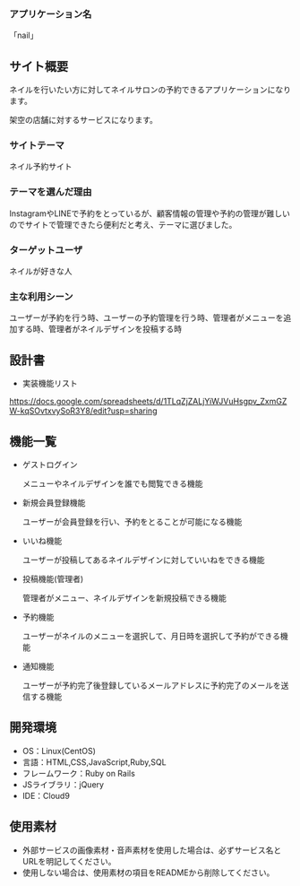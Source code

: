 
### アプリケーション名

「nail」

## サイト概要

ネイルを行いたい方に対してネイルサロンの予約できるアプリケーションになります。

架空の店舗に対するサービスになります。

### サイトテーマ
ネイル予約サイト

### テーマを選んだ理由
InstagramやLINEで予約をとっているが、顧客情報の管理や予約の管理が難しいのでサイトで管理できたら便利だと考え、テーマに選びました。

### ターゲットユーザ
ネイルが好きな人

### 主な利用シーン
ユーザーが予約を行う時、ユーザーの予約管理を行う時、管理者がメニューを追加する時、管理者がネイルデザインを投稿する時

## 設計書
- 実装機能リスト

https://docs.google.com/spreadsheets/d/1TLqZjZALjYiWJVuHsgpv_ZxmGZW-kqSOvtxvySoR3Y8/edit?usp=sharing

## 機能一覧
- ゲストログイン

  メニューやネイルデザインを誰でも閲覧できる機能
- 新規会員登録機能

  ユーザーが会員登録を行い、予約をとることが可能になる機能
- いいね機能

  ユーザーが投稿してあるネイルデザインに対していいねをできる機能
- 投稿機能(管理者)

  管理者がメニュー、ネイルデザインを新規投稿できる機能
- 予約機能

  ユーザーがネイルのメニューを選択して、月日時を選択して予約ができる機能
- 通知機能

  ユーザーが予約完了後登録しているメールアドレスに予約完了のメールを送信する機能

## 開発環境
- OS：Linux(CentOS)
- 言語：HTML,CSS,JavaScript,Ruby,SQL
- フレームワーク：Ruby on Rails
- JSライブラリ：jQuery
- IDE：Cloud9

## 使用素材
- 外部サービスの画像素材・音声素材を使用した場合は、必ずサービス名とURLを明記してください。
- 使用しない場合は、使用素材の項目をREADMEから削除してください。
